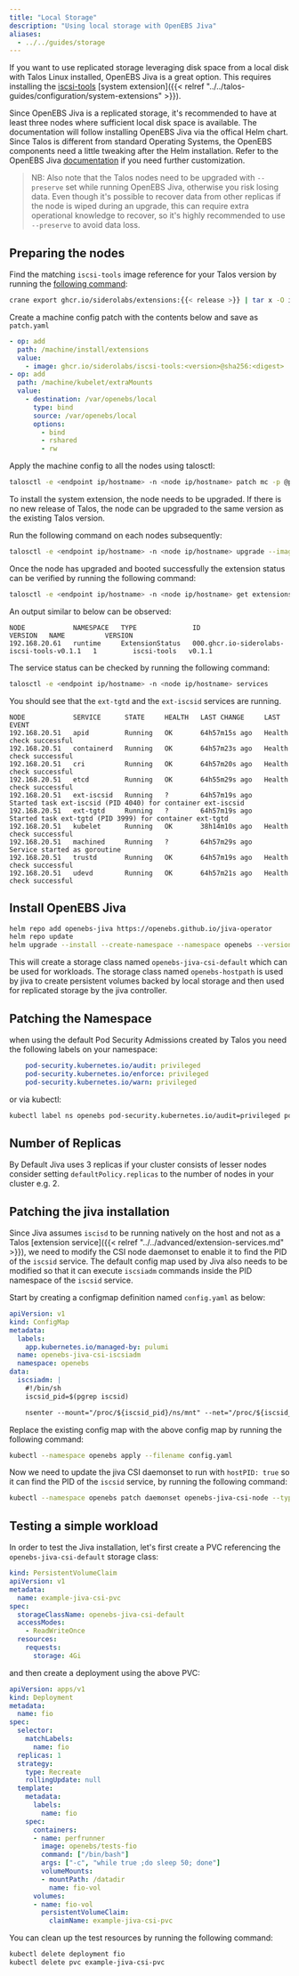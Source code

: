 ```yaml
---
title: "Local Storage"
description: "Using local storage with OpenEBS Jiva"
aliases:
  - ../../guides/storage
---
```


If you want to use replicated storage leveraging disk space from a local disk with Talos Linux installed, OpenEBS Jiva is a great option.
This requires installing the [iscsi-tools](https://github.com/orgs/siderolabs/packages?tab=packages&q=iscsi-tools) [system extension]({{< relref "../../talos-guides/configuration/system-extensions" >}}).

Since OpenEBS Jiva is a replicated storage, it's recommended to have at least three nodes where sufficient local disk space is available.
The documentation will follow installing OpenEBS Jiva via the offical Helm chart.
Since Talos is different from standard Operating Systems, the OpenEBS components need a little tweaking after the Helm installation.
Refer to the OpenEBS Jiva [documentation](https://github.com/openebs/jiva-operator/blob/develop/docs/quickstart.md) if you need further customization.

> NB: Also note that the Talos nodes need to be upgraded with `--preserve` set while running OpenEBS Jiva, otherwise you risk losing data.
> Even though it's possible to recover data from other replicas if the node is wiped during an upgrade, this can require extra operational knowledge to recover, so it's highly recommended to use `--preserve` to avoid data loss.

## Preparing the nodes

Find the matching `iscsi-tools` image reference for your Talos version by running the [following command](https://github.com/siderolabs/extensions):

```bash
crane export ghcr.io/siderolabs/extensions:{{< release >}} | tar x -O image-digests | grep iscsi-tools
```

Create a machine config patch with the contents below and save as `patch.yaml`

```yaml
- op: add
  path: /machine/install/extensions
  value:
    - image: ghcr.io/siderolabs/iscsi-tools:<version>@sha256:<digest>
- op: add
  path: /machine/kubelet/extraMounts
  value:
    - destination: /var/openebs/local
      type: bind
      source: /var/openebs/local
      options:
        - bind
        - rshared
        - rw
```

Apply the machine config to all the nodes using talosctl:

```bash
talosctl -e <endpoint ip/hostname> -n <node ip/hostname> patch mc -p @patch.yaml
```

To install the system extension, the node needs to be upgraded.
If there is no new release of Talos, the node can be upgraded to the same version as the existing Talos version.

Run the following command on each nodes subsequently:

```bash
talosctl -e <endpoint ip/hostname> -n <node ip/hostname> upgrade --image=ghcr.io/siderolabs/installer:{{< release >}}
```

Once the node has upgraded and booted successfully the extension status can be verified by running the following command:

```bash
talosctl -e <endpoint ip/hostname> -n <node ip/hostname> get extensions
```

An output similar to below can be observed:

```text
NODE            NAMESPACE   TYPE              ID                                          VERSION   NAME          VERSION
192.168.20.61   runtime     ExtensionStatus   000.ghcr.io-siderolabs-iscsi-tools-v0.1.1   1         iscsi-tools   v0.1.1
```

The service status can be checked by running the following command:

```bash
talosctl -e <endpoint ip/hostname> -n <node ip/hostname> services
```

You should see that the `ext-tgtd` and the `ext-iscsid` services are running.

```text
NODE            SERVICE      STATE     HEALTH   LAST CHANGE     LAST EVENT
192.168.20.51   apid         Running   OK       64h57m15s ago   Health check successful
192.168.20.51   containerd   Running   OK       64h57m23s ago   Health check successful
192.168.20.51   cri          Running   OK       64h57m20s ago   Health check successful
192.168.20.51   etcd         Running   OK       64h55m29s ago   Health check successful
192.168.20.51   ext-iscsid   Running   ?        64h57m19s ago   Started task ext-iscsid (PID 4040) for container ext-iscsid
192.168.20.51   ext-tgtd     Running   ?        64h57m19s ago   Started task ext-tgtd (PID 3999) for container ext-tgtd
192.168.20.51   kubelet      Running   OK       38h14m10s ago   Health check successful
192.168.20.51   machined     Running   ?        64h57m29s ago   Service started as goroutine
192.168.20.51   trustd       Running   OK       64h57m19s ago   Health check successful
192.168.20.51   udevd        Running   OK       64h57m21s ago   Health check successful

```

## Install OpenEBS Jiva

```bash
helm repo add openebs-jiva https://openebs.github.io/jiva-operator
helm repo update
helm upgrade --install --create-namespace --namespace openebs --version 3.2.0 openebs-jiva openebs-jiva/jiva
```

This will create a storage class named `openebs-jiva-csi-default` which can be used for workloads.
The storage class named `openebs-hostpath` is used by jiva to create persistent volumes backed by local storage and then used for replicated storage by the jiva controller.

## Patching the Namespace

when using the default Pod Security Admissions created by Talos you need the following labels on your namespace:

```yaml
    pod-security.kubernetes.io/audit: privileged
    pod-security.kubernetes.io/enforce: privileged
    pod-security.kubernetes.io/warn: privileged
```

or via kubectl:

```bash
kubectl label ns openebs pod-security.kubernetes.io/audit=privileged pod-security.kubernetes.io/enforce=privileged pod-security.kubernetes.io/warn=privileged
```

## Number of Replicas

By Default Jiva uses 3 replicas if your cluster consists of lesser nodes consider setting `defaultPolicy.replicas` to the number of nodes in your cluster e.g. 2.

## Patching the jiva installation

Since Jiva assumes `iscisd` to be running natively on the host and not as a Talos [extension service]({{< relref "../../advanced/extension-services.md" >}}), we need to modify the CSI node daemonset to enable it to find the PID of the `iscsid` service.
The default config map used by Jiva also needs to be modified so that it can execute `iscsiadm` commands inside the PID namespace of the `iscsid` service.

Start by creating a configmap definition named `config.yaml` as below:

```yaml
apiVersion: v1
kind: ConfigMap
metadata:
  labels:
    app.kubernetes.io/managed-by: pulumi
  name: openebs-jiva-csi-iscsiadm
  namespace: openebs
data:
  iscsiadm: |
    #!/bin/sh
    iscsid_pid=$(pgrep iscsid)

    nsenter --mount="/proc/${iscsid_pid}/ns/mnt" --net="/proc/${iscsid_pid}/ns/net" -- /usr/local/sbin/iscsiadm "$@"
```

Replace the existing config map with the above config map by running the following command:

```bash
kubectl --namespace openebs apply --filename config.yaml
```

Now we need to update the jiva CSI daemonset to run with `hostPID: true` so it can find the PID of the `iscsid` service, by running the following command:

```bash
kubectl --namespace openebs patch daemonset openebs-jiva-csi-node --type=json --patch '[{"op": "add", "path": "/spec/template/spec/hostPID", "value": true}]'
```

## Testing a simple workload

In order to test the Jiva installation, let's first create a PVC referencing the `openebs-jiva-csi-default` storage class:

```yaml
kind: PersistentVolumeClaim
apiVersion: v1
metadata:
  name: example-jiva-csi-pvc
spec:
  storageClassName: openebs-jiva-csi-default
  accessModes:
    - ReadWriteOnce
  resources:
    requests:
      storage: 4Gi
```

and then create a deployment using the above PVC:

```yaml
apiVersion: apps/v1
kind: Deployment
metadata:
  name: fio
spec:
  selector:
    matchLabels:
      name: fio
  replicas: 1
  strategy:
    type: Recreate
    rollingUpdate: null
  template:
    metadata:
      labels:
        name: fio
    spec:
      containers:
      - name: perfrunner
        image: openebs/tests-fio
        command: ["/bin/bash"]
        args: ["-c", "while true ;do sleep 50; done"]
        volumeMounts:
        - mountPath: /datadir
          name: fio-vol
      volumes:
      - name: fio-vol
        persistentVolumeClaim:
          claimName: example-jiva-csi-pvc
```

You can clean up the test resources by running the following command:

```bash
kubectl delete deployment fio
kubectl delete pvc example-jiva-csi-pvc
```
